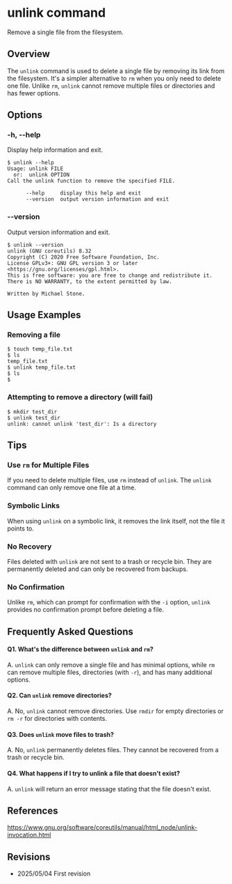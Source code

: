 # unlink command

Remove a single file from the filesystem.

## Overview

The `unlink` command is used to delete a single file by removing its link from the filesystem. It's a simpler alternative to `rm` when you only need to delete one file. Unlike `rm`, `unlink` cannot remove multiple files or directories and has fewer options.

## Options

### **-h, --help**

Display help information and exit.

```console
$ unlink --help
Usage: unlink FILE
  or:  unlink OPTION
Call the unlink function to remove the specified FILE.

      --help     display this help and exit
      --version  output version information and exit
```

### **--version**

Output version information and exit.

```console
$ unlink --version
unlink (GNU coreutils) 8.32
Copyright (C) 2020 Free Software Foundation, Inc.
License GPLv3+: GNU GPL version 3 or later <https://gnu.org/licenses/gpl.html>.
This is free software: you are free to change and redistribute it.
There is NO WARRANTY, to the extent permitted by law.

Written by Michael Stone.
```

## Usage Examples

### Removing a file

```console
$ touch temp_file.txt
$ ls
temp_file.txt
$ unlink temp_file.txt
$ ls
$
```

### Attempting to remove a directory (will fail)

```console
$ mkdir test_dir
$ unlink test_dir
unlink: cannot unlink 'test_dir': Is a directory
```

## Tips

### Use `rm` for Multiple Files

If you need to delete multiple files, use `rm` instead of `unlink`. The `unlink` command can only remove one file at a time.

### Symbolic Links

When using `unlink` on a symbolic link, it removes the link itself, not the file it points to.

### No Recovery

Files deleted with `unlink` are not sent to a trash or recycle bin. They are permanently deleted and can only be recovered from backups.

### No Confirmation

Unlike `rm`, which can prompt for confirmation with the `-i` option, `unlink` provides no confirmation prompt before deleting a file.

## Frequently Asked Questions

#### Q1. What's the difference between `unlink` and `rm`?
A. `unlink` can only remove a single file and has minimal options, while `rm` can remove multiple files, directories (with `-r`), and has many additional options.

#### Q2. Can `unlink` remove directories?
A. No, `unlink` cannot remove directories. Use `rmdir` for empty directories or `rm -r` for directories with contents.

#### Q3. Does `unlink` move files to trash?
A. No, `unlink` permanently deletes files. They cannot be recovered from a trash or recycle bin.

#### Q4. What happens if I try to unlink a file that doesn't exist?
A. `unlink` will return an error message stating that the file doesn't exist.

## References

https://www.gnu.org/software/coreutils/manual/html_node/unlink-invocation.html

## Revisions

- 2025/05/04 First revision